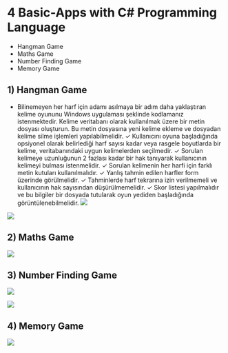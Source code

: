 # 4 Basic-Apps with C# Programming Language

- Hangman Game
- Maths Game
- Number Finding Game
- Memory Game


## 1) Hangman Game
- Bilinemeyen her harf için adamı asılmaya bir adım daha yaklaştıran kelime oyununu
Windows uygulaması şeklinde kodlamanız istenmektedir. 
Kelime veritabanı olarak kullanılmak üzere bir metin dosyası oluşturun. Bu metin
dosyasına yeni kelime ekleme ve dosyadan kelime silme işlemleri yapılabilmelidir.
✓ Kullanıcını oyuna başladığında opsiyonel olarak belirlediği harf sayısı kadar veya
rasgele boyutlarda bir kelime, veritabanındaki uygun kelimelerden seçilmedir.
✓ Sorulan kelimeye uzunluğunun 2 fazlası kadar bir hak tanıyarak kullanıcının kelimeyi
bulması istenmelidir.
✓ Sorulan kelimenin her harfi için farklı metin kutuları kullanılmalıdır.
✓ Yanlış tahmin edilen harfler form üzerinde görülmelidir.
✓ Tahminlerde harf tekrarına izin verilmemeli ve kullanıcının hak sayısından
düşürülmemelidir.
✓ Skor listesi yapılmalıdır ve bu bilgiler bir dosyada tutularak oyun yediden başladığında
görüntülenebilmelidir.
![](https://github.com/unalsemih/repo-images/blob/master/hangman-home.png?raw=true)

![](https://github.com/unalsemih/repo-images/blob/master/hangman-game.png?raw=true)


## 2) Maths Game

![](https://github.com/unalsemih/repo-images/blob/master/mathgame.png?raw=true)

## 3) Number Finding Game

![](https://github.com/unalsemih/repo-images/blob/master/numbergameGiris.png?raw=true)

![](https://github.com/unalsemih/repo-images/blob/master/numbergame.png?raw=true)

## 4) Memory Game

![](https://github.com/unalsemih/repo-images/blob/master/memorygame.png?raw=true)

